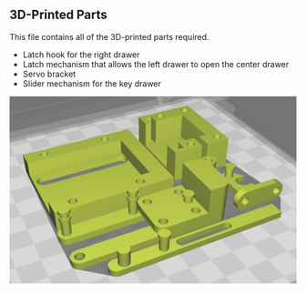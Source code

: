## 3D-Printed Parts

This file contains all of the 3D-printed parts required.
* Latch hook for the right drawer
* Latch mechanism that allows the left drawer to open the center drawer
* Servo bracket
* Slider mechanism for the key drawer

![Rendering of latches and brackets on build plate](latches_and_brackets.png)
